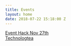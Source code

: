```yaml
---
title: Events
layout: home
date: 2018-07-22 15:18:00 Z
---
```


<div class="container-fluid">
  <div class="row">
    <div class="col-md-12">
      <div>
        <a href="https://nvite.com/InclusiveEvents/cee8" class="btn btn-default btn-lg">Event Hack Nov 27th</a>
      </div>
    </div>
  </div>

  <div class="row">
    <div class="col-md-12">
      <div>
        <a href="./technologtea" class="btn btn-default btn-lg">Technologtea</a>
      </div>
    </div>
  </div>
</div>
